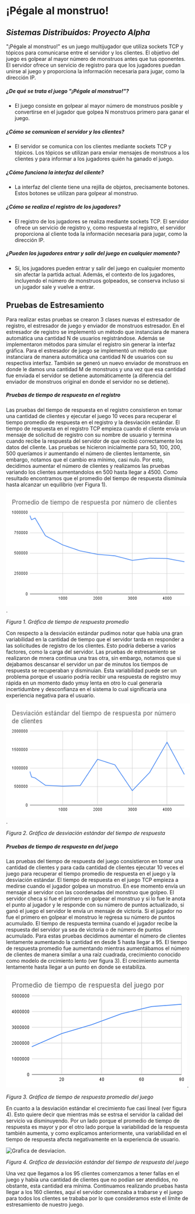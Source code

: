 # ¡Pégale al monstruo!
## _Sistemas Distribuidos: Proyecto Alpha_




"¡Pégale al monstruo!" es un juego multijugador que utiliza sockets TCP y tópicos para comunicarse entre el servidor y los clientes. El objetivo del juego es golpear al mayor número de monstruos antes que tus oponentes. El servidor ofrece un servicio de registro para que los jugadores puedan unirse al juego y proporciona la información necesaria para jugar, como la dirección IP. 


##### ¿De qué se trata el juego "¡Pégale al monstruo!"?

- El juego consiste en golpear al mayor número de monstruos posible y convertirse en el jugador que golpea N monstruos primero para ganar el juego.

##### ¿Cómo se comunican el servidor y los clientes?

- El servidor se comunica con los clientes mediante sockets TCP y tópicos. Los tópicos se utilizan para enviar mensajes de monstruos a los clientes y para informar a los jugadores quién ha ganado el juego.

##### ¿Cómo funciona la interfaz del cliente?

- La interfaz del cliente tiene una rejilla de objetos, precisamente botones. Estos botones se utilizan para golpear al monstruo.

##### ¿Cómo se realiza el registro de los jugadores?

- El registro de los jugadores se realiza mediante sockets TCP. El servidor ofrece un servicio de registro y, como respuesta al registro, el servidor proporciona al cliente toda la información necesaria para jugar, como la dirección IP.

##### ¿Pueden los jugadores entrar y salir del juego en cualquier momento?

- Sí, los jugadores pueden entrar y salir del juego en cualquier momento sin afectar la partida actual. Además, el contexto de los jugadores, incluyendo el número de monstruos golpeados, se conserva incluso si un jugador sale y vuelve a entrar.


## Pruebas de Estresamiento 
Para realizar estas pruebas se crearon 3 clases nuevas el estresador de registro, el estresador de juego y enviador de monstruos estresador. En el estresador de registro se implementó un método que instanciara de manera automática una cantidad N de usuarios registrándose. Además se implementaron métodos para simular el registro sin generar la interfaz gráfica. Para el estresador de juego se implementó un método que instanciara de manera automática una cantidad N de usuarios con su respectiva interfaz. También se generó un nuevo enviador de monstruos en donde le damos una cantidad M de monstruos y una vez que esa cantidad fue enviada el servidor se detiene automáticamente (a diferencia del enviador de monstruos original en donde el servidor no se detiene).
##### Pruebas de tiempo de respuesta en el registro
Las pruebas del tiempo de respuesta en el registro consistieron en tomar una cantidad de clientes y ejecutar el juego 10 veces para recuperar el tiempo promedio de respuesta en el registro y la desviación estándar. 
El tiempo de respuesta en el registro TCP empieza cuando el cliente envía un mensaje de solicitud de registro con su nombre de usuario y termina cuando recibe la respuesta del servidor de que recibió correctamente los datos del cliente.
Las pruebas se hicieron inicialmente para 50, 100, 200, 500 queríamos ir aumentando el número de clientes lentamente, sin embargo, notamos que el cambio era mínimo, casi nulo. Por esto, decidimos aumentar el número de clientes y realizamos las pruebas variando los clientes aumentandolos en 500 hasta llegar a 4500.
Como resultado encontramos que el promedio del tiempo de respuesta disminuía hasta alcanzar un equilibrio (ver Figura 1). 

<p style="text-align: center;">
  
![Grafica de promedio](https://github.com/jedgarr99/ProyectoAlfa/blob/main/GR%C3%81FICAS/Promedio%20de%20tiempo%20de%20respuesta%20por%20n%C3%BAmero%20de%20clientes.png). 
  
*Figura 1. Gráfica de tiempo de respuesta promedio*
  
 </p>

Con respecto a la desviación estándar pudimos notar que había una gran variabilidad en la cantidad de tiempo que el servidor tarda en responder a las solicitudes de registro de los clientes. Esto podría deberse a varios factores, como la carga del servidor. Las pruebas de estresamiento se realizaron de mnera continua una tras otra, sin embargo, notamos que si dejabamos descansar el servidor un par de minutos los tiempos de respuesta se recuperaban y disminuian. Esta variabilidad puede ser un problema porque el usuario podría recibir una respuesta de registro muy rápida en un momento dado ymuy lenta en otro lo cual generaría incertidumbre y desconfianza en el sistema lo cual significaría una experiencia negativa para el usuario.  
  
   
![Grafica de desviacion](https://github.com/jedgarr99/ProyectoAlfa/blob/main/GR%C3%81FICAS/Desviaci%C3%B3n%20est%C3%A1ndar%20del%20tiempo%20de%20respuesta%20por%20n%C3%BAmero%20de%20clientes.png?raw=true). 

*Figura 2. Gráfica de desviación estándar del tiempo de respuesta*
##### Pruebas de tiempo de respuesta en del juego
Las pruebas del tiempo de respuesta del juego consistieron en tomar una cantidad de clientes y para cada cantidad de clientes ejecutar 10 veces el juego para recuperar el tiempo promedio de respuesta en el juego y la desviación estándar. 
El tiempo de respuesta en el juego TCP empieza a medirse cuando el jugador golpea un monstruo. En ese momento envía un mensaje al servidor con las coordenadas del monstruo que golpeo. El servidor checa si fue el primero en golpear el monstruo y si lo fue le anota el punto al jugador y le responde con su número de puntos actualizado, si ganó el juego el servidor le envía un mensaje de victoria. Si el jugador no fue el primero en golpear el monstruo le regresa su número de puntos acumulado. El tiempo de respuesta termina cuando el jugador recibe la respuesta del servidor ya sea de victoria o de número de puntos acumulado.
Para estas pruebas decidimos aumentar el número de clientes lentamente aumentando la cantidad en desde 5 hasta llegar a 95. El tiempo de respuesta promedio fue aumentando mientras aumentábamos el número de clientes de manera similar a una raíz cuadrada, crecimiento conocido como modelo de crcimiento lento (ver figura 3). El crecimiento aumenta lentamente hasta llegar a un punto en donde se estabiliza.   
  



![Grafica de promedio](https://github.com/jedgarr99/ProyectoAlfa/blob/main/GR%C3%81FICAS/Promedio%20de%20tiempo%20de%20respuesta%20del%20juego%20por%20nu%CC%81mero%20de%20clientes.png). 
  
*Figura 3. Gráfica de tiempo de respuesta promedio del juego*

En cuanto a la desviación estándar el crecimiento fue casi lineal (ver figura 4). Esto quiere decir que mientras más se estrsa el servidor la calidad del servicio va disminuyendo. Por un lado porque el promedio de tiempo de respuesta es mayor y por el otro lado porque la variabilidad de la respuesta también aumenta, y como explicamos anteriormente, una variabilidad en el tiempo de respuesta afecta negativamente en la experiencia de usuario.
  
  

![Grafica de desviacion](https://github.com/jedgarr99/ProyectoAlfa/blob/main/GR%C3%81FICAS/Desviacio%CC%81n%20esta%CC%81ndar%20del%20tiempo%20de%20respuesta%20de%20juego%20por%20nu%CC%81mero%20de%20clientes.png). 
  
*Figura 4. Gráfica de desviación estándar del tiempo de respuesta del juego*

Una vez que llegamos a los 95 clientes comenzamos a tener fallas en el juego y había una cantidad de clientes que no podían ser atendidos, no obstante, esta cantidad era mínima. Continuamos realizando pruebas hasta llegar a los 160 clientes, aquí el servidor comenzaba a trabarse y el juego para todos los clientes se trababa por lo que consideramos este el límite de estresamiento de nuestro juego. 







